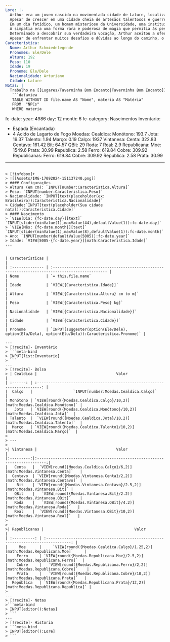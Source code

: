 ```yaml
---
Lore: |-
  Arthur era um jovem nascido na movimentada cidade de Lature, localizada ao lado de um vulcão ativo no Império Arturiano. A cidade era conhecida por seus ricos depósitos de minerais que eram minerados e usados para criar poderosas armas para a guerra contínua contra demônios. Lature também era conhecida como o berço dos ferreiros mais habilidosos do império.
  Apesar de crescer em uma cidade cheia de artesãos talentosos e guerreiros, Arthur sentia que não se encaixava completamente. Ele não era o melhor ferreiro nem o mais forte mineiro, e frequentemente se perguntava qual era seu verdadeiro propósito na vida.
  Em um dia fatídico, um homem misterioso da Universidade, uma instituição de prestígio conhecida por seus estudos avançados em ciência e magia, visitou Lature. Intrigado pela natureza inquisitiva de Arthur e sua sede de conhecimento, o homem o apresentou ao conceito de "simpatia".
  A simpatia era uma forma rara e poderosa de magia que permitia às pessoas estabelecerem conexões profundas com o mundo ao seu redor, semelhante ao emaranhamento quântico. O homem da Universidade viu um grande potencial em Arthur e o convidou a estudar na instituição, onde ele poderia dominar e aprimorar essa habilidade única.
  Determinado a descobrir sua verdadeira vocação, Arthur aceitou a oferta do homem e embarcou em uma jornada rumo à Universidade. No caminho, o homem ensinou a Arthur os princípios básicos.
  Apesar de enfrentar muitos desafios e dúvidas ao longo do caminho, o talento natural e a determinação inabalável de Arthur impressionaram os professores da Universidade, Fazendo ele ser aprovado na Universidade.
Caracteristica:
  Nome: Arthur Schmiedelegende
  Pronomes: Ele/Dele
  Altura: 192
  Peso: 110
  Idade: 19
  Pronome: Ele/Dele
  Nacionalidade: Arturiano
  Cidade: Lature
Notas: |
  Trabalho na [[Lugares/Taverninha Bom Encanto|Taverninha Bom Encanto]] se eu trabalhar final de semana eu ganho extra.
   ```dataview
   TABLE WITHOUT ID file.name AS "Nome", materia AS "Matéria"
   FROM  "NPCs"
   WHERE materia
  ```
fc-date:
  year: 4986
  day: 12
  month: 6
fc-category: Nascimentos
Inventario:
  - Espada (Encantada)
  - 4 Acido de Lagarto de Fogo
Moedas:
  Cealdica:
    Monótono: 193.7
    Jota: 19.37
    Talento: 1.94
    Março: 0.19
    Calço: 1937
  Vintanesa:
    Centa: 322.83
    Centavo: 161.42
    Bit: 64.57
    QBit: 29
    Roda: 7
    Real: 2.9
  Republicana:
    Moe: 1549.6
    Prata: 30.99
    Republica: 2.58
    Ferro: 619.84
    Cobre: 309.92
  Republicanas:
    Ferro: 619.84
    Cobre: 309.92
    Republica: 2.58
    Prata: 30.99
---
```

> [!infobox]+
> ![[Assets/IMG-17092024-151137240.png]]
> #### Configurações 
> Altura (em cm): `INPUT[number:Caracteristica.Altura]`
> Peso: `INPUT[number:Caracteristica.Peso]`
> Nacionalidade: `INPUT[text(placeholder(ex: Brasileiro)):Caracteristica.Nacionalidade]`
> Cidade:`INPUT[text(placeholder(Sua cidade natal)):Caracteristica.Cidade]`
> #### Nascimento
> `VIEW[Dia: {fc-date.day}][text]` `INPUT[slider(minValue(1),maxValue(44),defaultValue(1)):fc-date.day]` 
> `VIEW[Mês: {fc-date.month}][text]` `INPUT[slider(minValue(1),maxValue(8),defaultValue(1)):fc-date.month]` 
> Ano: `INPUT[number(defaultValue(5005)):fc-date.year]` 
> Idade: `VIEW[5005-{fc-date.year}][math:Caracteristica.Idade]`
---


| Características |                                                                                                 |
| :-------------- | :---------------------------------------------------------------------------------------------- |
| Nome            | `= this.file.name`                                                                              |
| Idade           | `VIEW[{Caracteristica.Idade}]`                                                                  |
| Altura          | `VIEW[{Caracteristica.Altura} cm to m]`                                                         |
| Peso            | `VIEW[{Caracteristica.Peso} kg]`                                                                |
| Nacionalidade   | `VIEW[{Caracteristica.Nacionalidade}]`                                                          |
| Cidade          | `VIEW[{Caracteristica.Cidade}]`                                                                 |
| Pronome         | `INPUT[suggester(option(Ele/Dele), option(Ela/Dela), option(Elu/Delu)):Caracteristica.Pronome]` |

---
> [!recite]- Inventário
> ```meta-bind
> INPUT[list:Inventario]
> ```
---
> [!recite]- Bolsa
> | Cealdica |                                   Valor                                    |
| :------: | :------------------------------------------------------------------------: |
|  Calço   |                  `INPUT[number:Moedas.Cealdica.Calço]`                  |
| Monótono | `VIEW[round({Moedas.Cealdica.Calço}/10,2)][math:Moedas.Cealdica.Monótono]` |
|   Jota   | `VIEW[round({Moedas.Cealdica.Monótono}/10,2)][math:Moedas.Cealdica.Jota]`  |
| Talento  |  `VIEW[round({Moedas.Cealdica.Jota}/10,2)][math:Moedas.Cealdica.Talento]`  |
|  Março   | `VIEW[round({Moedas.Cealdica.Talento}/10,2)][math:Moedas.Cealdica.Março]`  |
> 
> ---
>
>| Vintanesa |                                   Valor                                    |
|:---------:|:--------------------------------------------------------------------------:|
|   Centa   |  `VIEW[round({Moedas.Cealdica.Calço}/6,2)][math:Moedas.Vintanesa.Centa]`   |
|  Centavo  | `VIEW[round({Moedas.Vintanesa.Centa}/2,2)][math:Moedas.Vintanesa.Centavo]` |
|    Bit    | `VIEW[round({Moedas.Vintanesa.Centavo}/2.5,2)][math:Moedas.Vintanesa.Bit]` |
|   QBit    |   `VIEW[round({Moedas.Vintanesa.Bit}/2.2)][math:Moedas.Vintanesa.QBit]`    |
|   Roda    |   `VIEW[round({Moedas.Vintanesa.QBit}/4.2)][math:Moedas.Vintanesa.Roda]`   |
|   Real    |  `VIEW[round({Moedas.Vintanesa.QBit}/10,2)][math:Moedas.Vintanesa.Real]`   |
> 
> ---
>| Republicanas |                                        Valor                                        |
| :----------: | :---------------------------------------------------------------------------------: |
|     Moe      |     `VIEW[round({Moedas.Cealdica.Calço}/1.25,2)][math:Moedas.Republicana.Moe]`     |
|    Ferro     | `VIEW[round({Moedas.Republicana.Moe}/2.5,2)][math:Moedas.Republicana.Ferro]`  |
|    Cobre     |   `VIEW[round({Moedas.Republicana.Ferro}/2,2)][math:Moedas.Republicana.Cobre]`    |
|    Prata     |   `VIEW[round({Moedas.Republicana.Cobre}/10,2)][math:Moedas.Republicana.Prata]`   |
|  República   | `VIEW[round({Moedas.Republicana.Prata}/12,2)][math:Moedas.Republicana.Republica]` |
>
---
> [!recite]- Notas
>```meta-bind
> INPUT[editor():Notas]
> ```
---
> [!recite]- Historia
> ```meta-bind
> INPUT[editor():Lore]
> ```